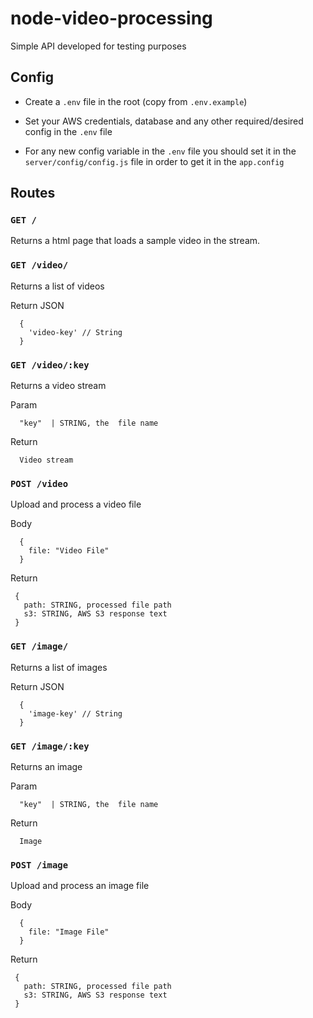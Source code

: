 # node-video-processing

Simple API developed for testing purposes


## Config

- Create a `.env` file in the root (copy from `.env.example`)

- Set your AWS credentials, database and any other required/desired config in the `.env` file

- For any new config variable in the `.env` file you should set it in the `server/config/config.js` file in order to get it in the `app.config`

## Routes

### `GET /`

Returns a html page that loads a sample video in the stream.



### `GET /video/`

Returns a list of videos


Return JSON
```
  {
    'video-key' // String
  }
```

### `GET /video/:key`

Returns a video stream

Param
```
  "key"  | STRING, the  file name
```

Return 
```
  Video stream
```


### `POST /video`

Upload and process a video file

Body
```
  {
    file: "Video File"
  }
```

Return
```
 {
   path: STRING, processed file path
   s3: STRING, AWS S3 response text
 }
```


### `GET /image/`

Returns a list of images


Return JSON
```
  {
    'image-key' // String
  }
```

### `GET /image/:key`

Returns an image

Param
```
  "key"  | STRING, the  file name
```

Return 
```
  Image
```

### `POST /image`

Upload and process an image file

Body
```
  {
    file: "Image File"
  }
```

Return
```
 {
   path: STRING, processed file path
   s3: STRING, AWS S3 response text
 }
```